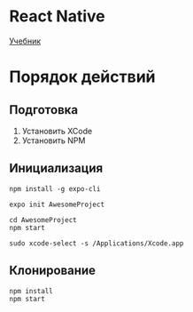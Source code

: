 # React Native
[Учебник](https://facebook.github.io/react-native/docs/getting-started)

# Порядок действий
## Подготовка
1. Установить XCode
2. Установить NPM

## Инициализация
```
npm install -g expo-cli
```

```
expo init AwesomeProject
```

```
cd AwesomeProject
npm start
```

```
sudo xcode-select -s /Applications/Xcode.app
```

## Клонирование
```
npm install
npm start
```